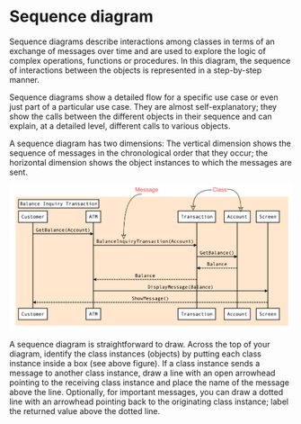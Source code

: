 # Sequence diagram

Sequence diagrams describe interactions among classes in terms of an exchange of messages over time and are used to explore the logic of complex operations, functions or procedures. In this diagram, the sequence of interactions between the objects is represented in a step-by-step manner.

Sequence diagrams show a detailed flow for a specific use case or even just part of a particular use case. They are almost self-explanatory; they show the calls between the different objects in their sequence and can explain, at a detailed level, different calls to various objects.

A sequence diagram has two dimensions: The vertical dimension shows the sequence of messages in the chronological order that they occur; the horizontal dimension shows the object instances to which the messages are sent.

<img src="Images/img7.png" alt="description" width="750"/>

A sequence diagram is straightforward to draw. Across the top of your diagram, identify the class instances (objects) by putting each class instance inside a box (see above figure). If a class instance sends a message to another class instance, draw a line with an open arrowhead pointing to the receiving class instance and place the name of the message above the line. Optionally, for important messages, you can draw a dotted line with an arrowhead pointing back to the originating class instance; label the returned value above the dotted line.
